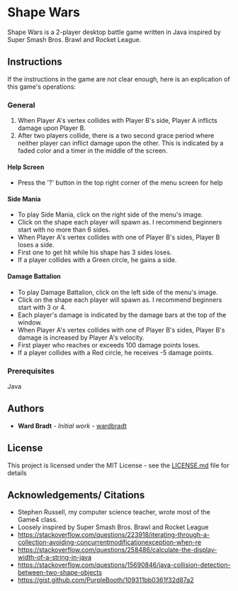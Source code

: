 # Shape Wars
Shape Wars is a 2-player desktop battle game written in Java inspired by Super Smash Bros. Brawl and Rocket League.

## Instructions
If the instructions in the game are not clear enough, here is an explication of this game's operations:

### General
1. When Player A's vertex collides with Player B's side, Player A inflicts damage upon Player B.
2. After two players collide, there is a two second grace period where neither player can inflict
   damage upon the other. This is indicated by a faded color and a timer in the middle of the screen.
   
#### Help Screen
* Press the '?' button in the top right corner of the menu screen for help

#### Side Mania
* To play Side Mania, click on the right side of the menu's image.
* Click on the shape each player will spawn as. I recommend beginners start with no more than 6 sides.
* When Player A's vertex collides with one of Player B's sides, Player B loses a side.
* First one to get hit while his shape has 3 sides loses.
* If a player collides with a Green circle, he gains a side.

#### Damage Battalion
* To play Damage Battalion, click on the left side of the menu's image.
* Click on the shape each player will spawn as. I recommend beginners start with 3 or 4.
* Each player's damage is indicated by the damage bars at the top of the window.
* When Player A's vertex collides with one of Player B's sides, Player B's damage is increased
  by Player A's velocity.
* First player who reaches or exceeds 100 damage points loses.
* If a player collides with a Red circle, he receives -5 damage points.

### Prerequisites
Java

## Authors 
* **Ward Bradt** - *Initial work* - [wardbradt](https://github.com/wardbradt)

## License

This project is licensed under the MIT License - see the [LICENSE.md](LICENSE.md) file for details

## Acknowledgements/ Citations
* Stephen Russell, my computer science teacher, wrote most of the Game4 class.
* Loosely inspired by Super Smash Bros. Brawl and Rocket League
* https://stackoverflow.com/questions/223918/iterating-through-a-collection-avoiding-concurrentmodificationexception-when-re
* https://stackoverflow.com/questions/258486/calculate-the-display-width-of-a-string-in-java
* https://stackoverflow.com/questions/15690846/java-collision-detection-between-two-shape-objects
* https://gist.github.com/PurpleBooth/109311bb0361f32d87a2
